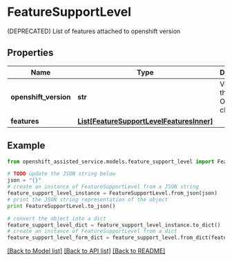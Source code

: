 # FeatureSupportLevel

(DEPRECATED) List of features attached to openshift version

## Properties
Name | Type | Description | Notes
------------ | ------------- | ------------- | -------------
**openshift_version** | **str** | Version of the OpenShift cluster. | [optional] 
**features** | [**List[FeatureSupportLevelFeaturesInner]**](FeatureSupportLevelFeaturesInner.md) |  | [optional] 

## Example

```python
from openshift_assisted_service.models.feature_support_level import FeatureSupportLevel

# TODO update the JSON string below
json = "{}"
# create an instance of FeatureSupportLevel from a JSON string
feature_support_level_instance = FeatureSupportLevel.from_json(json)
# print the JSON string representation of the object
print FeatureSupportLevel.to_json()

# convert the object into a dict
feature_support_level_dict = feature_support_level_instance.to_dict()
# create an instance of FeatureSupportLevel from a dict
feature_support_level_form_dict = feature_support_level.from_dict(feature_support_level_dict)
```
[[Back to Model list]](../README.md#documentation-for-models) [[Back to API list]](../README.md#documentation-for-api-endpoints) [[Back to README]](../README.md)


